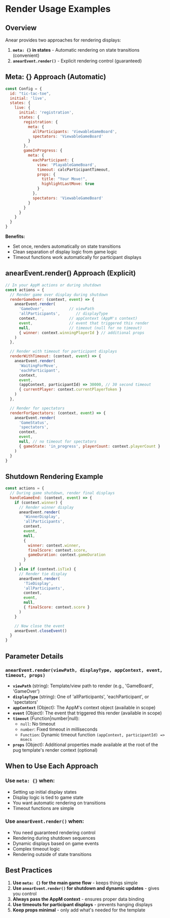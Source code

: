 # Render Usage Examples

## Overview
Anear provides two approaches for rendering displays:

1. **`meta: {}` in states** - Automatic rendering on state transitions (convenient)
2. **`anearEvent.render()`** - Explicit rendering control (guaranteed)

## Meta: {} Approach (Automatic)

```javascript
const Config = {
  id: "tic-tac-toe",
  initial: 'live',
  states: {
    live: {
      initial: 'registration',
      states: {
        registration: {
          meta: {
            allParticipants: 'ViewableGameBoard',
            spectators: 'ViewableGameBoard'
          }
        },
        gameInProgress: {
          meta: {
            eachParticipant: {
              view: 'PlayableGameBoard',
              timeout: calcParticipantTimeout,
              props: {
                title: "Your Move!",
                highlightLastMove: true
              }
            },
            spectators: 'ViewableGameBoard'
          }
        }
      }
    }
  }
}
```

**Benefits:**
- Set once, renders automatically on state transitions
- Clean separation of display logic from game logic
- Timeout functions work automatically for participant displays

## anearEvent.render() Approach (Explicit)

```javascript
// In your AppM actions or during shutdown
const actions = {
  // Render game over display during shutdown
  renderGameOver: (context, event) => {
    anearEvent.render(
      'GameOver',           // viewPath
      'allParticipants',       // displayType
      context,              // appContext (AppM's context)
      event,                // event that triggered this render
      null,                 // timeout (null for no timeout)
      { winner: context.winningPlayerId } // additional props
    )
  },

  // Render with timeout for participant displays
  renderWithTimeout: (context, event) => {
    anearEvent.render(
      'WaitingForMove',
      'eachParticipant',
      context,
      event,
      (appContext, participantId) => 30000, // 30 second timeout
      { currentPlayer: context.currentPlayerToken }
    )
  },

  // Render for spectators
  renderForSpectators: (context, event) => {
    anearEvent.render(
      'GameStatus',
      'spectators',
      context,
      event,
      null, // no timeout for spectators
      { gameState: 'in_progress', playerCount: context.playerCount }
    )
  }
}
```

## Shutdown Rendering Example

```javascript
const actions = {
  // During game shutdown, render final displays
  handleGameEnd: (context, event) => {
    if (context.winner) {
      // Render winner display
      anearEvent.render(
        'WinnerDisplay',
        'allParticipants',
        context,
        event,
        null,
        {
          winner: context.winner,
          finalScore: context.score,
          gameDuration: context.gameDuration
        }
      )
    } else if (context.isTie) {
      // Render tie display
      anearEvent.render(
        'TieDisplay',
        'allParticipants',
        context,
        event,
        null,
        { finalScore: context.score }
      )
    }

    // Now close the event
    anearEvent.closeEvent()
  }
}
```

## Parameter Details

### `anearEvent.render(viewPath, displayType, appContext, event, timeout, props)`

- **`viewPath`** (string): Template/view path to render (e.g., 'GameBoard', 'GameOver')
- **`displayType`** (string): One of 'allParticipants', 'eachParticipant', or 'spectators'
- **`appContext`** (Object): The AppM's context object (available in scope)
- **`event`** (Object): The event that triggered this render (available in scope)
- **`timeout`** (Function|number|null):
  - `null`: No timeout
  - `number`: Fixed timeout in milliseconds
  - `Function`: Dynamic timeout function `(appContext, participantId) => msecs`
- **`props`** (Object): Additional properties made available at the root of the pug template's render context (optional)

## When to Use Each Approach

### Use `meta: {}` when:
- Setting up initial display states
- Display logic is tied to game state
- You want automatic rendering on transitions
- Timeout functions are simple

### Use `anearEvent.render()` when:
- You need guaranteed rendering control
- Rendering during shutdown sequences
- Dynamic displays based on game events
- Complex timeout logic
- Rendering outside of state transitions

## Best Practices

1. **Use `meta: {}` for the main game flow** - keeps things simple
2. **Use `anearEvent.render()` for shutdown and dynamic updates** - gives you control
3. **Always pass the AppM context** - ensures proper data binding
4. **Use timeouts for participant displays** - prevents hanging displays
5. **Keep props minimal** - only add what's needed for the template
